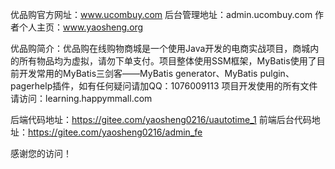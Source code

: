 优品购官方网址：www.ucombuy.com
后台管理地址：admin.ucombuy.com
作者个人主页：www.yaosheng.org

优品购简介：优品购在线购物商城是一个使用Java开发的电商实战项目，商城内的所有物品均为虚拟，请勿下单支付。项目整体使用SSM框架，MyBatis使用了目前开发常用的MyBatis三剑客——MyBatis generator、MyBatis pulgin、pagerhelp插件，如有任何疑问请加QQ：1076009113
项目开发使用的所有文件请访问：learning.happymmall.com

后端代码地址：https://gitee.com/yaosheng0216/uautotime_1
前端后台代码地址：https://gitee.com/yaosheng0216/admin_fe

感谢您的访问！